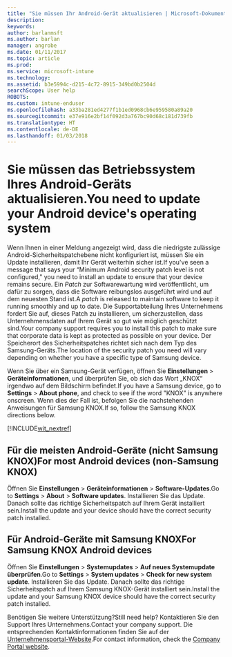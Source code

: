 ```yaml
---
title: "Sie müssen Ihr Android-Gerät aktualisieren | Microsoft-Dokumentation"
description: 
keywords: 
author: barlanmsft
ms.author: barlan
manager: angrobe
ms.date: 01/11/2017
ms.topic: article
ms.prod: 
ms.service: microsoft-intune
ms.technology: 
ms.assetid: b3e5994c-d215-4c72-8915-349bd0b2504d
searchScope: User help
ROBOTS: 
ms.custom: intune-enduser
ms.openlocfilehash: a33ba281ed4277f1b1ed0968cb6e959580a89a20
ms.sourcegitcommit: e37e916e2bf14f092d3a767bc90d68c181d739fb
ms.translationtype: HT
ms.contentlocale: de-DE
ms.lasthandoff: 01/03/2018
---
```

# <a name="you-need-to-update-your-android-devices-operating-system"></a><span data-ttu-id="33a81-102">Sie müssen das Betriebssystem Ihres Android-Geräts aktualisieren.</span><span class="sxs-lookup"><span data-stu-id="33a81-102">You need to update your Android device's operating system</span></span>

<span data-ttu-id="33a81-103">Wenn Ihnen in einer Meldung angezeigt wird, dass die niedrigste zulässige Android-Sicherheitspatchebene nicht konfiguriert ist, müssen Sie ein Update installieren, damit Ihr Gerät weiterhin sicher ist.</span><span class="sxs-lookup"><span data-stu-id="33a81-103">If you've seen a message that says your “Minimum Android security patch level is not configured," you need to install an update to ensure that your device remains secure.</span></span> <span data-ttu-id="33a81-104">Ein _Patch_ zur Softwarewartung wird veröffentlicht, um dafür zu sorgen, dass die Software reibungslos ausgeführt wird und auf dem neuesten Stand ist.</span><span class="sxs-lookup"><span data-stu-id="33a81-104">A _patch_ is released to maintain software to keep it running smoothly and up to date.</span></span> <span data-ttu-id="33a81-105">Die Supportabteilung Ihres Unternehmens fordert Sie auf, dieses Patch zu installieren, um sicherzustellen, dass Unternehmensdaten auf Ihrem Gerät so gut wie möglich geschützt sind.</span><span class="sxs-lookup"><span data-stu-id="33a81-105">Your company support requires you to install this patch to make sure that corporate data is kept as protected as possible on your device.</span></span> <span data-ttu-id="33a81-106">Der Speicherort des Sicherheitspatches richtet sich nach dem Typ des Samsung-Geräts.</span><span class="sxs-lookup"><span data-stu-id="33a81-106">The location of the security patch you need will vary depending on whether you have a specific type of Samsung device.</span></span>

<span data-ttu-id="33a81-107">Wenn Sie über ein Samsung-Gerät verfügen, öffnen Sie **Einstellungen** > **Geräteinformationen**, und überprüfen Sie, ob sich das Wort „KNOX“ irgendwo auf dem Bildschirm befindet.</span><span class="sxs-lookup"><span data-stu-id="33a81-107">If you have a Samsung device, go to **Settings** > **About phone**, and check to see if the word "KNOX" is anywhere onscreen.</span></span> <span data-ttu-id="33a81-108">Wenn dies der Fall ist, befolgen Sie die nachstehenden Anweisungen für Samsung KNOX.</span><span class="sxs-lookup"><span data-stu-id="33a81-108">If so, follow the Samsung KNOX directions below.</span></span>

[!INCLUDE[wit_nextref](includes/end-user-os-update-guidance.md)]

## <a name="for-most-android-devices-non-samsung-knox"></a><span data-ttu-id="33a81-109">Für die meisten Android-Geräte (nicht Samsung KNOX)</span><span class="sxs-lookup"><span data-stu-id="33a81-109">For most Android devices (non-Samsung KNOX)</span></span>

<span data-ttu-id="33a81-110">Öffnen Sie **Einstellungen** > **Geräteinformationen** > **Software-Updates**.</span><span class="sxs-lookup"><span data-stu-id="33a81-110">Go to **Settings** > **About** > **Software updates**.</span></span> <span data-ttu-id="33a81-111">Installieren Sie das Update. Danach sollte das richtige Sicherheitspatch auf Ihrem Gerät installiert sein.</span><span class="sxs-lookup"><span data-stu-id="33a81-111">Install the update and your device should have the correct security patch installed.</span></span>

## <a name="for-samsung-knox-android-devices"></a><span data-ttu-id="33a81-112">Für Android-Geräte mit Samsung KNOX</span><span class="sxs-lookup"><span data-stu-id="33a81-112">For Samsung KNOX Android devices</span></span>

<span data-ttu-id="33a81-113">Öffnen Sie **Einstellungen** > **Systemupdates** > **Auf neues Systemupdate überprüfen**.</span><span class="sxs-lookup"><span data-stu-id="33a81-113">Go to **Settings** > **System updates** > **Check for new system update**.</span></span> <span data-ttu-id="33a81-114">Installieren Sie das Update. Danach sollte das richtige Sicherheitspatch auf Ihrem Samsung KNOX-Gerät installiert sein.</span><span class="sxs-lookup"><span data-stu-id="33a81-114">Install the update and your Samsung KNOX device should have the correct security patch installed.</span></span>



<span data-ttu-id="33a81-115">Benötigen Sie weitere Unterstützung?</span><span class="sxs-lookup"><span data-stu-id="33a81-115">Still need help?</span></span> <span data-ttu-id="33a81-116">Kontaktieren Sie den Support Ihres Unternehmens.</span><span class="sxs-lookup"><span data-stu-id="33a81-116">Contact your company support.</span></span> <span data-ttu-id="33a81-117">Die entsprechenden Kontaktinformationen finden Sie auf der [Unternehmensportal-Website](https://portal.manage.microsoft.com#HelpDeskDialog).</span><span class="sxs-lookup"><span data-stu-id="33a81-117">For contact information, check the [Company Portal website](https://portal.manage.microsoft.com#HelpDeskDialog).</span></span>
